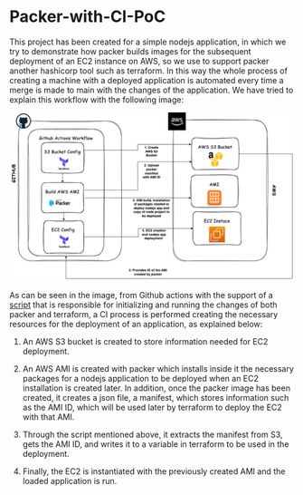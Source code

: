 # Packer-with-CI-PoC
This project has been created for a simple nodejs application, in which we try to demonstrate how packer builds images for the subsequent deployment of an EC2 instance on AWS, so we use to support packer another hashicorp tool such as terraform. In this way the whole process of creating a machine with a deployed application is automated every time a merge is made to main with the changes of the application. We have tried to explain this workflow with the following image: 

![Infrastructure](./docs/packer%2Bterraform%2Bci.png)

As can be seen in the image, from Github actions with the support of a [script](scripts/packer-terraform.sh) that is responsible for initializing and running the changes of both packer and terraform, a CI process is performed creating the necessary resources for the deployment of an application, as explained below: 

1. An AWS S3 bucket is created to store information needed for EC2 deployment.

2. An AWS AMI is created with packer which installs inside it the necessary packages for a nodejs application to be deployed when an EC2 installation is created later. In addition, once the packer image has been created, it creates a json file, a manifest, which stores information such as the AMI ID, which will be used later by terraform to deploy the EC2 with that AMI.

3. Through the script mentioned above, it extracts the manifest from S3, gets the AMI ID, and writes it to a variable in terraform to be used in the deployment. 

4. Finally, the EC2 is instantiated with the previously created AMI and the loaded application is run. 
